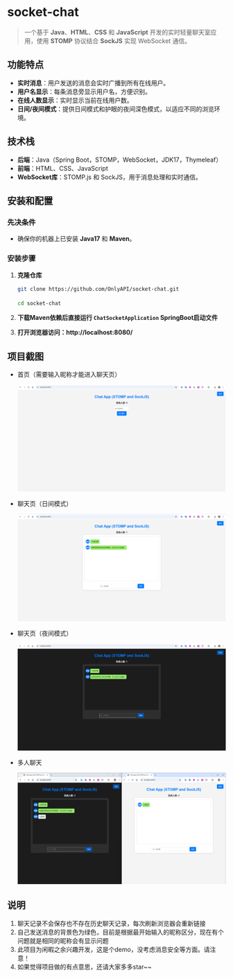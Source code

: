 # socket-chat

>  一个基于 **Java**、**HTML**、**CSS** 和 **JavaScript** 开发的实时轻量聊天室应用，使用 **STOMP** 协议结合 **SockJS** 实现 WebSocket 通信。



## 功能特点

- **实时消息**：用户发送的消息会实时广播到所有在线用户。
- **用户名显示**：每条消息旁显示用户名，方便识别。
- **在线人数显示**：实时显示当前在线用户数。
- **日间/夜间模式**：提供日间模式和护眼的夜间深色模式，以适应不同的浏览环境。



## 技术栈

- **后端**：Java（Spring Boot，STOMP，WebSocket，JDK17，Thymeleaf）
- **前端**：HTML、CSS、JavaScript
- **WebSocket库**：STOMP.js 和 SockJS，用于消息处理和实时通信。



## 安装和配置

### 先决条件
- 确保你的机器上已安装 **Java17** 和 **Maven**。

### 安装步骤
1. **克隆仓库**
   
   ```bash
   git clone https://github.com/OnlyAPI/socket-chat.git
   
   cd socket-chat
   ```

2. **下载Maven依赖后直接运行 `ChatSocketApplication`  SpringBoot启动文件**
3. **打开浏览器访问：http://localhost:8080/**



## 项目截图

- 首页（需要输入昵称才能进入聊天页）

  ![1730278400110](README.assets/1730278400110.png)



- 聊天页（日间模式）

  ![1730278480736](README.assets/1730278480736.png)



- 聊天页（夜间模式）

  ![1730278513876](README.assets/1730278513876.png)



- 多人聊天

  ![1730278624552](README.assets/1730278624552.png)





## 说明

1. 聊天记录不会保存也不存在历史聊天记录，每次刷新浏览器会重新链接
2. 自己发送消息的背景色为绿色，目前是根据最开始输入的昵称区分，现在有个问题就是相同的昵称会有显示问题
3. 此项目为闲暇之余兴趣开发，这是个demo，没考虑消息安全等方面。请注意！
4. 如果觉得项目做的有点意思，还请大家多多star~~


